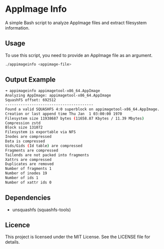 # AppImage Info

A simple Bash script to analyze AppImage files and extract filesystem information.


## Usage

To use this script, you need to provide an AppImage file as an argument.

```sh
./appimageinfo <appimage-file>
```


## Output Example

```sh
➜ appimageinfo appimagetool-x86_64.AppImage  
Analyzing AppImage: appimagetool-x86_64.AppImage
SquashFS offset: 692512
----------------------------------------
Found a valid SQUASHFS 4:0 superblock on appimagetool-x86_64.AppImage.
Creation or last append time Thu Jan  1 03:00:00 1970
Filesystem size 11938687 bytes (11658.87 Kbytes / 11.39 Mbytes)
Compression zstd
Block size 131072
Filesystem is exportable via NFS
Inodes are compressed
Data is compressed
Uids/Gids (Id table) are compressed
Fragments are compressed
Tailends are not packed into fragments
Xattrs are compressed
Duplicates are removed
Number of fragments 1
Number of inodes 19
Number of ids 1
Number of xattr ids 0

```


## Dependencies

* unsquashfs (squashfs-tools)


## Licence

This project is licensed under the MIT License. See the LICENSE file for details.